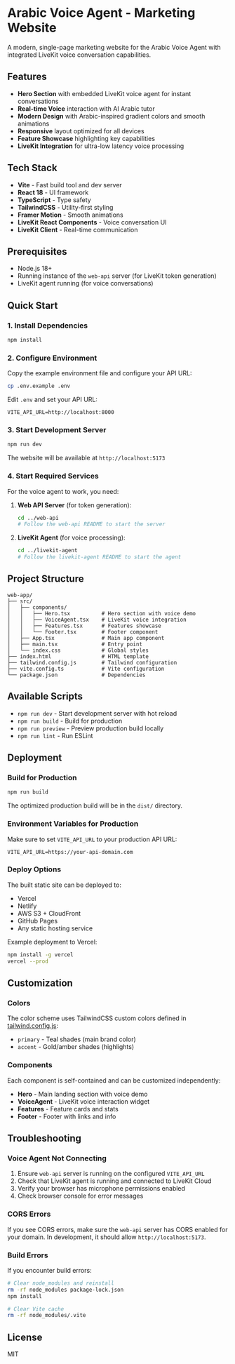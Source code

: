 # Arabic Voice Agent - Marketing Website

A modern, single-page marketing website for the Arabic Voice Agent with integrated LiveKit voice conversation capabilities.

## Features

- **Hero Section** with embedded LiveKit voice agent for instant conversations
- **Real-time Voice** interaction with AI Arabic tutor
- **Modern Design** with Arabic-inspired gradient colors and smooth animations
- **Responsive** layout optimized for all devices
- **Feature Showcase** highlighting key capabilities
- **LiveKit Integration** for ultra-low latency voice processing

## Tech Stack

- **Vite** - Fast build tool and dev server
- **React 18** - UI framework
- **TypeScript** - Type safety
- **TailwindCSS** - Utility-first styling
- **Framer Motion** - Smooth animations
- **LiveKit React Components** - Voice conversation UI
- **LiveKit Client** - Real-time communication

## Prerequisites

- Node.js 18+
- Running instance of the `web-api` server (for LiveKit token generation)
- LiveKit agent running (for voice conversations)

## Quick Start

### 1. Install Dependencies

```bash
npm install
```

### 2. Configure Environment

Copy the example environment file and configure your API URL:

```bash
cp .env.example .env
```

Edit `.env` and set your API URL:

```env
VITE_API_URL=http://localhost:8000
```

### 3. Start Development Server

```bash
npm run dev
```

The website will be available at `http://localhost:5173`

### 4. Start Required Services

For the voice agent to work, you need:

1. **Web API Server** (for token generation):
   ```bash
   cd ../web-api
   # Follow the web-api README to start the server
   ```

2. **LiveKit Agent** (for voice processing):
   ```bash
   cd ../livekit-agent
   # Follow the livekit-agent README to start the agent
   ```

## Project Structure

```
web-app/
├── src/
│   ├── components/
│   │   ├── Hero.tsx          # Hero section with voice demo
│   │   ├── VoiceAgent.tsx    # LiveKit voice integration
│   │   ├── Features.tsx      # Features showcase
│   │   └── Footer.tsx        # Footer component
│   ├── App.tsx               # Main app component
│   ├── main.tsx              # Entry point
│   └── index.css             # Global styles
├── index.html                # HTML template
├── tailwind.config.js        # Tailwind configuration
├── vite.config.ts            # Vite configuration
└── package.json              # Dependencies
```

## Available Scripts

- `npm run dev` - Start development server with hot reload
- `npm run build` - Build for production
- `npm run preview` - Preview production build locally
- `npm run lint` - Run ESLint

## Deployment

### Build for Production

```bash
npm run build
```

The optimized production build will be in the `dist/` directory.

### Environment Variables for Production

Make sure to set `VITE_API_URL` to your production API URL:

```env
VITE_API_URL=https://your-api-domain.com
```

### Deploy Options

The built static site can be deployed to:
- Vercel
- Netlify
- AWS S3 + CloudFront
- GitHub Pages
- Any static hosting service

Example deployment to Vercel:

```bash
npm install -g vercel
vercel --prod
```

## Customization

### Colors

The color scheme uses TailwindCSS custom colors defined in [tailwind.config.js](tailwind.config.js):

- `primary` - Teal shades (main brand color)
- `accent` - Gold/amber shades (highlights)

### Components

Each component is self-contained and can be customized independently:

- **Hero** - Main landing section with voice demo
- **VoiceAgent** - LiveKit voice interaction widget
- **Features** - Feature cards and stats
- **Footer** - Footer with links and info

## Troubleshooting

### Voice Agent Not Connecting

1. Ensure `web-api` server is running on the configured `VITE_API_URL`
2. Check that LiveKit agent is running and connected to LiveKit Cloud
3. Verify your browser has microphone permissions enabled
4. Check browser console for error messages

### CORS Errors

If you see CORS errors, make sure the `web-api` server has CORS enabled for your domain. In development, it should allow `http://localhost:5173`.

### Build Errors

If you encounter build errors:

```bash
# Clear node_modules and reinstall
rm -rf node_modules package-lock.json
npm install

# Clear Vite cache
rm -rf node_modules/.vite
```

## License

MIT
